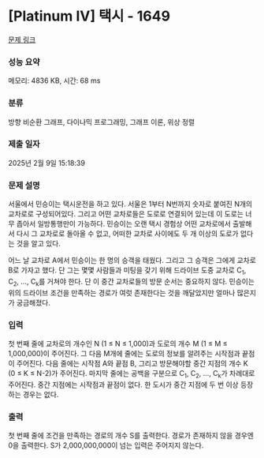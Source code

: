 # [Platinum IV] 택시 - 1649 

[문제 링크](https://www.acmicpc.net/problem/1649) 

### 성능 요약

메모리: 4836 KB, 시간: 68 ms

### 분류

방향 비순환 그래프, 다이나믹 프로그래밍, 그래프 이론, 위상 정렬

### 제출 일자

2025년 2월 9일 15:18:39

### 문제 설명

<p>서울에서 민승이는 택시운전을 하고 있다. 서울은 1부터 N번까지 숫자로 붙여진 N개의 교차로로 구성되어있다. 그리고 어떤 교차로들은 도로로 연결되어 있는데 이 도로는 너무 좁아서 일방통행만이 가능하다. 민승이는 오랜 택시 경험상 어떤 교차로에서 출발해서 다시 그 교차로로 돌아올 수 없고, 어떠한 교차로 사이에도 두 개 이상의 도로가 없다는 것을 알고 있다.</p>

<p>어느 날 교차로 A에서 민승이는 한 명의 승객을 태웠다. 그리고 그 승객은 그에게 교차로 B로 가자고 했다. 단 그는 몇몇 사람들과 미팅을 갖기 위해 드라이브 도중 교차로 C<sub>1</sub>, C<sub>2</sub>, …, C<sub>k</sub>를 거쳐야 한다. 단 이 중간 교차로들의 방문 순서는 중요하지 않다. 민승이는 위의 드라이브 조건을 만족하는 경로가 여럿 존재한다는 것을 깨달았지만 얼마나 많은지가 궁금해졌다.</p>

### 입력 

 <p>첫 번째 줄에 교차로의 개수인 N (1 ≤ N ≤ 1,000)과 도로의 개수 M (1 ≤ M ≤ 1,000,000)이 주어진다. 그 다음 M개에 줄에는 도로의 정보를 알려주는 시작점과 끝점이 주어진다. 다음 줄에는 시작점 A와 끝점 B, 그리고 방문해야할 중간 지점의 개수 K (0 ≤ K ≤ N-2)가 주어진다. 마지막 줄에는 공백을 구분으로 C<sub>1</sub>, C<sub>2</sub>, …, C<sub>k</sub>가 차례대로 주어진다. 중간 지점에는 시작점과 끝점이 없다. 한 도시가 중간 지점에 두 번 이상 등장하는 경우는 없다.</p>

### 출력 

 <p>첫 번째 줄에 조건을 만족하는 경로의 개수 S를 출력한다. 경로가 존재하지 않을 경우엔 0을 출력한다. S가 2,000,000,000이 넘는 입력은 주어지지 않는다.</p>

